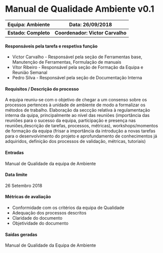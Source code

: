 # **Manual de Qualidade Ambiente v0.1**

| Equipa: Ambiente | Data: 26/09/2018
| ------ | ------ | 
| **Estado: Completo** |  **Coordenador: Victor Carvalho**|

#### **Responsáveis pela tarefa e respetiva função**
  * Victor Carvalho - Responsável pela seção de Ferramentas base, Manutenção de Ferramentas, Formulação de manuais
  * Vítor Ribeiro - Responsável pela seção de Formação da Equipa e Reunião Semanal
  * Pedro Silva - Responsável pela seção de Documentação Interna
 
#### **Requisitos / Descrição do processo**
A equipa reuniu-se com o objetivo de chegar a um consenso sobre os processos pertences à unidade de ambiente de modo a formalizar os métodos de trabalho. Elaboração da seccção relativa à regulamentação interna da quipa, principalmente ao nível das reuniões (importância das reuniões para o sucesso da equipa, participação e presença nas reuniões,descrição de tarefas, processos, métricas), workshops/momentos de formação da equipa (frisar a importância da introdução a novas tarefas para o desenvolvimento do projeto e aprofundamento de conhecimentos já adquiridos, definição dos processos de validação, métricas, tutoriais) 

#### **Entradas**
Manual de Qualidade da equipa de Ambiente

#### **Data limite**
26 Setembro 2018

#### **Métricas de avaliação**
* Conformidade com os critérios da equipa de Qualidade
* Adequação dos processos descritos
* Claridade do documento
* Objetividade do documento

#### **Saídas geradas**
Manual de Qualidade da Equipa de Ambiente
